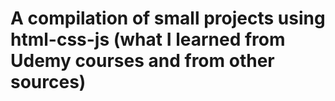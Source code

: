 # A compilation of small projects using html-css-js (what I learned from Udemy courses and from other sources)